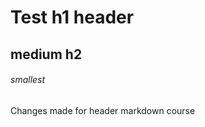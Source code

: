 # Test h1 header
## medium h2
###### smallest  




















Changes made for header markdown course
 

